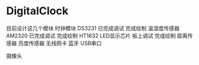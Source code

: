 # DigitalClock
目前设计这几个模块
时钟模块 DS3231    		已完成调试    完成绘制
温湿度传感器AM2320		已完成调试	  完成绘制
HT1632 LED显示芯片   	板上调试      完成绘制
距离传感器
亮度传感器
无线网卡
蓝牙
USB串口


摄像头